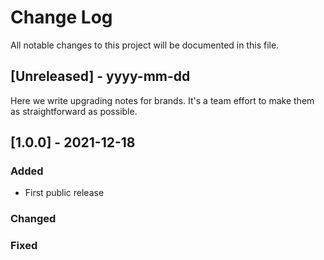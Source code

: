 # Change Log
All notable changes to this project will be documented in this file.
 
## [Unreleased] - yyyy-mm-dd
 
Here we write upgrading notes for brands. It's a team effort to make them as
straightforward as possible.

## [1.0.0] - 2021-12-18

### Added
- First public release
 
### Changed
 
### Fixed
